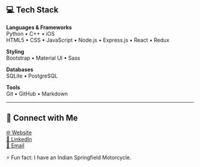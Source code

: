 ## 💻 Tech Stack

**Languages & Frameworks**  
Python • C++ • iOS  
HTML5 • CSS • JavaScript • Node.js • Express.js • React • Redux

**Styling**  
Bootstrap • Material UI • Sass

**Databases**  
SQLite • PostgreSQL

**Tools**  
Git • GitHub • Markdown

---

## 🤝 Connect with Me

[🌐 Website](https://desokycapital.com)  
[💼 LinkedIn](https://www.linkedin.com/in/mohameddesoky/)  
[📧 Email](mailto:mae.desoky@gmail.com)

⚡ Fun fact: I have an Indian Springfield Motorcycle.

